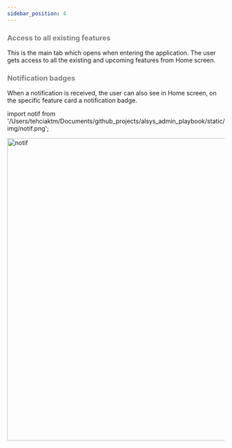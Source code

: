 ```yaml
---
sidebar_position: 4
---
```




### <font color="gray">Access to all existing features</font>

This is the main tab which opens when entering the application. The user gets access to all the existing and upcoming features from Home screen.

### <font color="gray">Notification badges</font>

When a notification is received, the user can also see in Home screen, on the specific feature card a notification badge.

import notif from '/Users/tehciaktm/Documents/github_projects/alsys_admin_playbook/static/img/notif.png';

<img src={notif} alt="notif" width="700"/>




